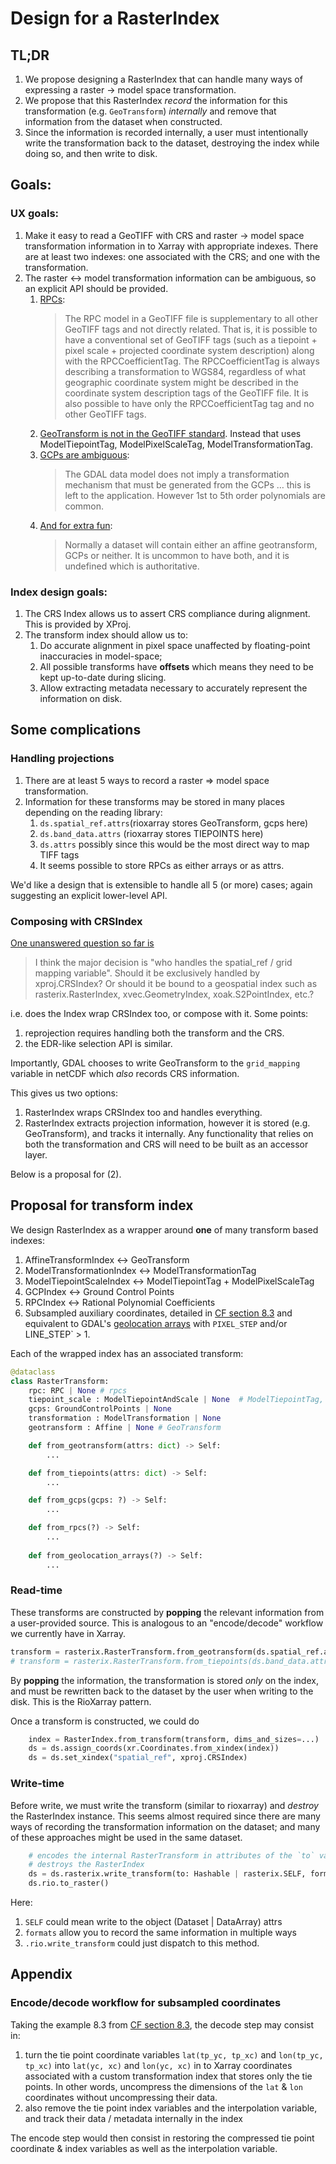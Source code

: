 # Design for a RasterIndex

## TL;DR

1. We propose designing a RasterIndex that can handle many ways of expressing a raster → model space transformation.
2. We propose that this RasterIndex _record_ the information for this transformation (e.g. `GeoTransform`) *internally* and remove that information from the dataset when constructed.
3. Since the information is recorded internally, a user must intentionally write the transformation back to the dataset, destroying the index while doing so, and then write to disk.

## Goals:

### UX goals:

1.  Make it easy to read a GeoTIFF with CRS and raster -> model space transformation information in to Xarray with appropriate indexes. There are at least two indexes: one associated with the CRS; and one with the transformation.
2.  The raster ↔ model transformation information can be ambiguous, so an explicit API should be provided.
    1.  [RPCs](http://geotiff.maptools.org/rpc_prop.html):
        > The RPC model in a GeoTIFF file is supplementary to all other GeoTIFF tags and not directly related. That is, it is possible to have a conventional set of GeoTIFF tags (such as a tiepoint + pixel scale + projected coordinate system description) along with the RPCCoefficientTag. The RPCCoefficientTag is always describing a transformation to WGS84, regardless of what geographic coordinate system might be described in the coordinate system description tags of the GeoTIFF file. It is also possible to have only the RPCCoefficientTag tag and no other GeoTIFF tags.
    2.  [GeoTransform is not in the GeoTIFF standard](https://docs.ogc.org/is/19-008r4/19-008r4.html). Instead that uses ModelTiepointTag, ModelPixelScaleTag, ModelTransformationTag.
    3.  [GCPs are ambiguous](https://gdal.org/en/stable/user/raster_data_model.html#gcps):
        > The GDAL data model does not imply a transformation mechanism that must be generated from the GCPs &#x2026; this is left to the application. However 1st to 5th order polynomials are common.
    4.  [And for extra fun](https://gdal.org/en/stable/user/raster_data_model.html#gcps):
        > Normally a dataset will contain either an affine geotransform, GCPs or neither. It is uncommon to have both, and it is undefined which is authoritative.

### Index design goals:

1.  The CRS Index allows us to assert CRS compliance during alignment. This is provided by XProj.
2.  The transform index should allow us to:
    1. Do accurate alignment in pixel space unaffected by floating-point inaccuracies in model-space;
    2. All possible transforms have **offsets** which means they need to be kept up-to-date during slicing.
    3. Allow extracting metadata necessary to accurately represent the information on disk.

## Some complications

### Handling projections
1. There are at least 5 ways to record a raster ⇒ model space transformation.
2. Information for these transforms may be stored in many places depending on the reading library:
   1.  `ds.spatial_ref.attrs`(rioxarray stores GeoTransform, gcps here)
   2.  `ds.band_data.attrs` (rioxarray stores TIEPOINTS here)
   3.  `ds.attrs` possibly since this would be the most direct way to map TIFF tags
   4.  It seems possible to store RPCs as either arrays or as attrs.

We'd like a design that is extensible to handle all 5 (or more) cases; again suggesting an explicit lower-level API.

### Composing with CRSIndex

[One unanswered question so far is](https://github.com/benbovy/xproj/issues/22#issuecomment-2789459387)
> I think the major decision is "who handles the spatial_ref / grid mapping variable". Should it be exclusively handled by xproj.CRSIndex? Or should it be bound to a geospatial index such as rasterix.RasterIndex, xvec.GeometryIndex, xoak.S2PointIndex, etc.?

i.e. does the Index wrap CRSIndex too, or compose with it.
Some points:
1. reprojection requires handling both the transform and the CRS.
2. the EDR-like selection API is similar.

Importantly, GDAL chooses to write GeoTransform to the `grid_mapping` variable in netCDF which _also_ records CRS information.

This gives us two options:
1. RasterIndex wraps CRSIndex too and handles everything.
2. RasterIndex extracts projection information, however it is stored (e.g. GeoTransform), and tracks it internally. Any functionality that relies on both the transformation and CRS will need to be built as an accessor layer.

Below is a proposal for (2).

## Proposal for transform index

We design RasterIndex as a wrapper around **one** of many transform based indexes:
1. AffineTransformIndex ↔ GeoTransform
2. ModelTransformationIndex ↔ ModelTransformationTag
3. ModelTiepointScaleIndex ↔ ModelTiepointTag + ModelPixelScaleTag
4. GCPIndex ↔ Ground Control Points
5. RPCIndex ↔ Rational Polynomial Coefficients
6. Subsampled auxiliary coordinates, detailed in [CF section 8.3](https://cfconventions.org/Data/cf-conventions/cf-conventions-1.12/cf-conventions.html#compression-by-coordinate-subsampling) and equivalent to GDAL's [geolocation arrays](https://gdal.org/en/stable/development/rfc/rfc4_geolocate.html) with `PIXEL_STEP` and/or LINE_STEP` > 1. 

Each of the wrapped index has an associated transform:
```python
@dataclass
class RasterTransform:
    rpc: RPC | None # rpcs
    tiepoint_scale : ModelTiepointAndScale | None  # ModelTiepointTag, ModelPixelScaleTag
    gcps: GroundControlPoints | None
    transformation : ModelTransformation | None
    geotransform : Affine | None # GeoTransform

    def from_geotransform(attrs: dict) -> Self:
        ...

    def from_tiepoints(attrs: dict) -> Self:
        ...

    def from_gcps(gcps: ?) -> Self:
        ...

    def from_rpcs(?) -> Self:
        ...
        
    def from_geolocation_arrays(?) -> Self:
        ...
```

### Read-time
These transforms are constructed by **popping** the relevant information from a user-provided source.
This is analogous to an "encode/decode" workflow we currently have in Xarray.
```python
transform = rasterix.RasterTransform.from_geotransform(ds.spatial_ref.attrs)
# transform = rasterix.RasterTransform.from_tiepoints(ds.band_data.attrs)
```

By **popping** the information, the transformation is stored _only_ on the index, and must be rewritten back to the dataset by the user when writing to the disk. This is the RioXarray pattern.

Once a transform is constructed, we could do
```python
    index = RasterIndex.from_transform(transform, dims_and_sizes=...)
    ds = ds.assign_coords(xr.Coordinates.from_xindex(index))
    ds = ds.set_xindex("spatial_ref", xproj.CRSIndex)
```
### Write-time

Before write, we must write the transform (similar to rioxarray) and _destroy_ the RasterIndex instance.
This seems almost required since there are many ways of recording the transformation information on the dataset; and many of these approaches might be used in the same dataset.
```python
    # encodes the internal RasterTransform in attributes of the `to` variable
    # destroys the RasterIndex
    ds = ds.rasterix.write_transform(to: Hashable | rasterix.SELF, formats=["geotransform", "tiepoint"])  
    ds.rio.to_raster()
```
Here:
1. `SELF` could mean write to the object (Dataset | DataArray) attrs
2. `formats` allow you to record the same information in multiple ways
3. `.rio.write_transform` could just dispatch to this method.


## Appendix

### Encode/decode workflow for subsampled coordinates

Taking the example 8.3 from [CF section 8.3](https://cfconventions.org/Data/cf-conventions/cf-conventions-1.12/cf-conventions.html#compression-by-coordinate-subsampling), the decode step may consist in:
1. turn the tie point coordinate variables `lat(tp_yc, tp_xc)` and `lon(tp_yc, tp_xc)` into `lat(yc, xc)` and `lon(yc, xc)` in to Xarray coordinates associated with a custom transformation index that stores only the tie points. In other words, uncompress the dimensions of the `lat` & `lon` coordinates without uncompressing their data.
2. also remove the tie point index variables and the interpolation variable, and track their data / metadata internally in the index

The encode step would then consist in restoring the compressed tie point coordinate & index variables as well as the interpolation variable.
